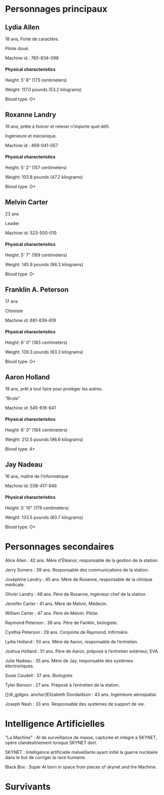 Personnages principaux
======================

Lydia Allen
-----------

18 ans, Forte de caractère.

Pilote doué.

Machine id : 765-834-098

#### Physical characteristics

Height: 5' 8" (173 centimeters)

Weight: 117.0 pounds (53.2 kilograms)

Blood type: O+

Roxanne Landry
--------------

19 ans, prête à foncer et relever n’importe quel défi.

Ingénieure et mécanique.

Machine id : 469-041-057

#### Physical characteristics

Height: 5' 2" (157 centimeters)

Weight: 103.8 pounds (47.2 kilograms)

Blood type: O+

Melvin Carter
-------------

23 ans

Leader

Machine id: 523-500-015

#### Physical characteristics

Height: 5' 7" (169 centimeters)

Weight: 145.9 pounds (66.3 kilograms)

Blood type: O-

Franklin A. Peterson
--------------------

17 ans

Chimiste

Machine id: 681-839-619

#### Physical characteristics

Height: 6' 0" (183 centimeters)

Weight: 139.3 pounds (63.3 kilograms)

Blood type: O+

Aaron Holland
-------------

19 ans, prêt à tout faire pour protéger les autres.

“Brute”

Machine id: 545-616-641

#### Physical characteristics

Height: 6' 0" (184 centimeters)

Weight: 212.5 pounds (96.6 kilograms)

Blood type: A+

Jay Nadeau
----------

16 ans, maître de l’informatique

Machine id: 038-417-846

#### Physical characteristics

Height: 5' 10" (179 centimeters)

Weight: 133.5 pounds (60.7 kilograms)

Blood type: O+

Personnages secondaires
=======================

Alice Allen : 42 ans. Mère d’Éléanor, responsable de la gestion de la
station.

Jerry Somers : 39 ans. Responsable des communications de la station.

Joséphine Landry : 45 ans. Mère de Roxanne, responsable de la clinique
médicale.

Olivier Landry : 48 ans. Père de Roxanne, ingénieur chef de la station.

Jennifer Carter : 41 ans. Mère de Melvin, Médecin.

William Carter : 47 ans. Père de Melvin. Pilote.

Raymond Peterson : 38 ans. Père de Fanklin, biologiste.

Cynthia Peterson : 29 ans. Conjointe de Raymond. Infirmière.

Lydia Holland : 50 ans. Mère de Aaron, responsable de l’entretien.

Joshua Holland : 51 ans. Père de Aaron, préposé à l’entretien extérieur,
EVA.

Julie Nadeau : 35 ans. Mère de Jay, responsable des systèmes
électroniques.

Susie Caudell : 37 ans. Biologiste.

Tyler Benson : 27 ans. Préposé à l’entretien de la station.

[]{#_gjdgxs .anchor}Elizabeth Dondaldson : 43 ans. Ingénieure
aérospatial.

Joseph Nash : 33 ans. Responsable des systèmes de support de vie.

Intelligence Artificielles
==========================

"La Machine" : AI de surveillance de masse, capturée et intégré à
SKYNET, opère clandestinement lorsque SKYNET dort.

SKYNET : Intelligence artificielle malveillante ayant initié la guerre
nucléaire dans le but de corriger la race humaine.

Black Box : Super AI born in space from pieces of skynet and the
Machine.

Survivants
==========
